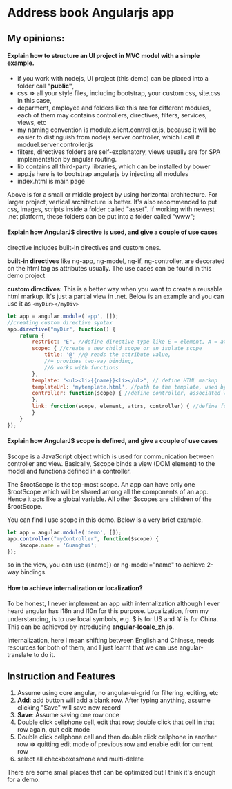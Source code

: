 # Address book Angularjs app

## My opinions:

#### Explain how to structure an UI project in MVC model with a simple example.

- if you work with nodejs, UI project (this demo) can be placed into a folder call **"public"**,
- css => all your style files, including bootstrap, your custom css, site.css in this case,
- deparment, employee and folders like this are for different modules, each of them may contains controllers, directives, filters, services, views, etc
- my naming convention is module.client.controller.js, because it will be easier to distinguish from nodejs server controller, which I call it moduel.server.controller.js
- filters, directives folders are self-explanatory, views usually are for SPA implementation by angular routing.
- lib contains all third-party libraries, which can be installed by bower
- app.js here is to bootstrap angularjs by injecting all modules
- index.html is main page

Above is for a small or middle project by using horizontal architecture. For larger project, vertical architecture is better. It's also recommended to put css, images, scripts inside a folder called "asset". If working with newest .net platform, these folders can be put into a folder called "www";

#### Explain how AngularJS directive is used, and give a couple of use cases

directive includes built-in directives and custom ones.

**built-in directives** like ng-app, ng-model, ng-if, ng-controller, are decorated on the html tag as attributes usually. The use cases can be found in this demo project

**custom directives**: This is a better way when you want to create a reusable html markup. It's just a partial view in .net. Below is an example and you can use it as `<myDir></myDiv>`

```javascript
let app = angular.module('app', []);
//creating custom directive syntax
app.directive("myDir", function() {
    return {
        restrict: "E", //define directive type like E = element, A = attribute, C = class, M = comment
        scope: { //create a new child scope or an isolate scope
            title: '@' //@ reads the attribute value,
            //= provides two-way binding,
            //& works with functions
        },
        template: "<ul><li>{{name}}<li></ul>", // define HTML markup
        templateUrl: 'mytemplate.html', //path to the template, used by the directive replace: true | false, // replace original markup with template yes/no transclude: true | false, // copy original HTML content yes/no
        controller: function(scope) { //define controller, associated with the directive
        },
        link: function(scope, element, attrs, controller) { //define function, used for DOM manipulation
        }
    }
});
```

#### Explain how AngularJS scope is defined, and give a couple of use cases

$scope is a JavaScript object which is used for communication between controller and view. Basically, $scope binds a view (DOM element) to the model and functions defined in a controller.

The $rootScope is the top-most scope. An app can have only one $rootScope which will be shared among all the components of an app. Hence it acts like a global variable. All other $scopes are children of the $rootScope.

You can find I use scope in this demo. Below is a very brief example.

```JavaScript
let app = angular.module('demo', []);
app.controller("myController", function($scope) {
    $scope.name = 'Guanghui';
});
```
so in the view, you can use {{name}} or ng-model="name" to achieve 2-way bindings.

#### How to achieve internalization or localization?

To be honest, I never implement an app with internalization although I ever heard angular has i18n and l10n for this purpose. Localization, from my understanding, is to use local symbols, e.g. $ is for US and ￥ is for China. This can be achieved by introducing **angular-locale_zh.js**.

Internalization, here I mean shifting between English and Chinese, needs resources for both of them, and I just learnt that we can use angular-translate to do it.

## Instruction and Features

1. Assume using core angular, no angular-ui-grid for filtering, editing, etc
2. **Add**: add button will add a blank row. After typing anything, assume clicking "Save" will save new record
3. **Save**: Assume saving one row once
4. Double click cellphone cell, edit that row; double click that cell in that row again, quit edit mode
5. Double click cellphone cell and then double click cellphone in another row => quitting edit mode of previous row and enable edit for current row
6. select all checkboxes/none and multi-delete

There are some small places that can be optimized but I think it's enough for a demo.
